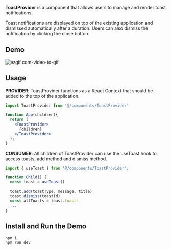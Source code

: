 **ToastProvider** is a component that allows users to manage and render toast notifications.

Toast notifications are displayed on top of the existing application and dismissed automatically after a duration. Users can also dismiss the notification by clicking the close button.

## Demo

![ezgif com-video-to-gif](https://github.com/thaonp279/toast/assets/77321721/c6295602-fdf3-4335-9752-7c1ba9732948)

## Usage
**PROVIDER**: ToastProvider functions as a React Context that should be added to the top of the application.

```jsx
import ToastProvider from '@/components/ToastProvider'
  
function App(children){
  return (
    <ToastProvider>
      {children}
    </ToastProvider>
  );
}

```

**CONSUMER**: All children of ToastProvider can use the useToast hook to access toasts, add method and dismiss method.
```jsx
import { useToast } from '@/components/ToastProvider';

function Child() {
  const toast = useToast()

  toast.add(toastType, message, title)
  toast.dismiss(toastId)
  const allToasts = toast.toasts
  ...
}
```

## Install and Run the Demo
```
npm i
npm run dev
```
